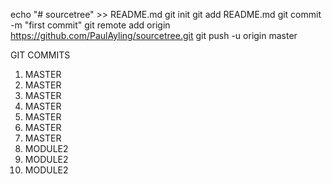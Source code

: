 echo "# sourcetree" >> README.md
git init
git add README.md
git commit -m "first commit"
git remote add origin https://github.com/PaulAyling/sourcetree.git
git push -u origin master

GIT COMMITS

1. MASTER
2. MASTER
3. MASTER
4. MASTER
5. MASTER
6. MASTER
7. MASTER
15. MODULE2
16. MODULE2
17. MODULE2